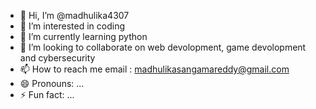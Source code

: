 - 👋 Hi, I’m @madhulika4307
- 👀 I’m interested in coding
- 🌱 I’m currently learning python
- 💞️ I’m looking to collaborate on web devolopment, game devolopment and cybersecurity
- 📫 How to reach me email : madhulikasangamareddy@gmail.com
- 😄 Pronouns: ...
- ⚡ Fun fact: ...

<!---
madhulika4307/madhulika4307 is a ✨ special ✨ repository because its `README.md` (this file) appears on your GitHub profile.
You can click the Preview link to take a look at your changes.
--->
